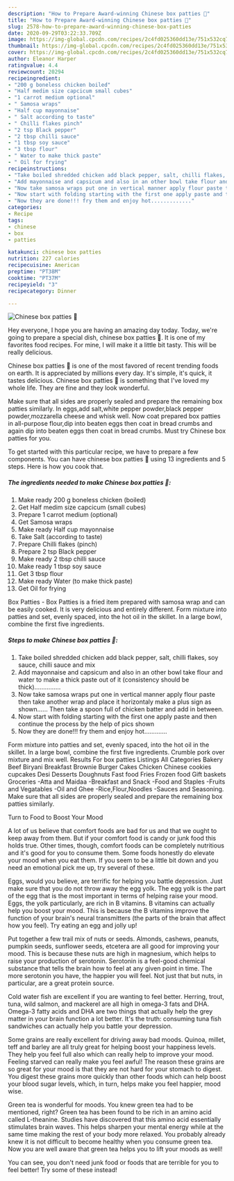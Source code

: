 ```yaml
---
description: "How to Prepare Award-winning Chinese box patties 💓"
title: "How to Prepare Award-winning Chinese box patties 💓"
slug: 2578-how-to-prepare-award-winning-chinese-box-patties
date: 2020-09-29T03:22:33.709Z
image: https://img-global.cpcdn.com/recipes/2c4fd025360dd13e/751x532cq70/chinese-box-patties-💓-recipe-main-photo.jpg
thumbnail: https://img-global.cpcdn.com/recipes/2c4fd025360dd13e/751x532cq70/chinese-box-patties-💓-recipe-main-photo.jpg
cover: https://img-global.cpcdn.com/recipes/2c4fd025360dd13e/751x532cq70/chinese-box-patties-💓-recipe-main-photo.jpg
author: Eleanor Harper
ratingvalue: 4.4
reviewcount: 20294
recipeingredient:
- "200 g boneless chicken boiled"
- "Half medim size capcicum small cubes"
- "1 carrot medium optional"
- " Samosa wraps"
- "Half cup mayonnaise"
- " Salt according to taste"
- " Chilli flakes pinch"
- "2 tsp Black pepper"
- "2 tbsp chilli sauce"
- "1 tbsp soy sauce"
- "3 tbsp flour"
- " Water to make thick paste"
- " Oil for frying"
recipeinstructions:
- "Take boiled shredded chicken add black pepper, salt, chilli flakes, soy sauce, chilli sauce and mix"
- "Add mayonnaise and capsicum and also in an other bowl take flour and water to make a thick paste out of it (consistency should be thick)..............."
- "Now take samosa wraps put one in vertical manner apply flour paste then take another wrap and place it horizontaly make a plus sign as shown...... Then take a spoon full of chicken batter and add in between."
- "Now start with folding starting with the first one apply paste and then continue the process by the help of pics shown"
- "Now they are done!!! fry them and enjoy hot............."
categories:
- Recipe
tags:
- chinese
- box
- patties

katakunci: chinese box patties 
nutrition: 227 calories
recipecuisine: American
preptime: "PT38M"
cooktime: "PT37M"
recipeyield: "3"
recipecategory: Dinner

---
```



![Chinese box patties 💓](https://img-global.cpcdn.com/recipes/2c4fd025360dd13e/751x532cq70/chinese-box-patties-💓-recipe-main-photo.jpg)

Hey everyone, I hope you are having an amazing day today. Today, we're going to prepare a special dish, chinese box patties 💓. It is one of my favorites food recipes. For mine, I will make it a little bit tasty. This will be really delicious.

Chinese box patties 💓 is one of the most favored of recent trending foods on earth. It is appreciated by millions every day. It's simple, it's quick, it tastes delicious. Chinese box patties 💓 is something that I've loved my whole life. They are fine and they look wonderful.

Make sure that all sides are properly sealed and prepare the remaining box patties similarly. In eggs,add salt,white pepper powder,black pepper powder,mozzarella cheese and whisk well. Now coat prepared box patties in all-purpose flour,dip into beaten eggs then coat in bread crumbs and again dip into beaten eggs then coat in bread crumbs. Must try Chinese box patties for you.


To get started with this particular recipe, we have to prepare a few components. You can have chinese box patties 💓 using 13 ingredients and 5 steps. Here is how you cook that.

<!--inarticleads1-->

##### The ingredients needed to make Chinese box patties 💓:

1. Make ready 200 g boneless chicken (boiled)
1. Get Half medim size capcicum (small cubes)
1. Prepare 1 carrot medium (optional)
1. Get  Samosa wraps
1. Make ready Half cup mayonnaise
1. Take  Salt (according to taste)
1. Prepare  Chilli flakes (pinch)
1. Prepare 2 tsp Black pepper
1. Make ready 2 tbsp chilli sauce
1. Make ready 1 tbsp soy sauce
1. Get 3 tbsp flour
1. Make ready  Water (to make thick paste)
1. Get  Oil for frying


Box Patties - Box Patties is a fried item prepared with samosa wrap and can be easily cooked. It is very delicious and entirely different. Form mixture into patties and set, evenly spaced, into the hot oil in the skillet. In a large bowl, combine the first five ingredients. 

<!--inarticleads2-->

##### Steps to make Chinese box patties 💓:

1. Take boiled shredded chicken add black pepper, salt, chilli flakes, soy sauce, chilli sauce and mix
1. Add mayonnaise and capsicum and also in an other bowl take flour and water to make a thick paste out of it (consistency should be thick)...............
1. Now take samosa wraps put one in vertical manner apply flour paste then take another wrap and place it horizontaly make a plus sign as shown...... Then take a spoon full of chicken batter and add in between.
1. Now start with folding starting with the first one apply paste and then continue the process by the help of pics shown
1. Now they are done!!! fry them and enjoy hot.............


Form mixture into patties and set, evenly spaced, into the hot oil in the skillet. In a large bowl, combine the first five ingredients. Crumble pork over mixture and mix well. Results For box patties Listings All Categories Bakery Beef Biryani Breakfast Brownie Burger Cakes Chicken Chinese cookies cupcakes Desi Desserts Doughnuts Fast food Fries Frozen food Gift baskets Groceries -Atta and Maidaa -Breakfast and Snack -Food and Staples -Fruits and Vegatables -Oil and Ghee -Rice,Flour,Noodles -Sauces and Seasoning. Make sure that all sides are properly sealed and prepare the remaining box patties similarly. 

Turn to Food to Boost Your Mood


A lot of us believe that comfort foods are bad for us and that we ought to keep away from them. But if your comfort food is candy or junk food this holds true. Other times, though, comfort foods can be completely nutritious and it's good for you to consume them. Some foods honestly do elevate your mood when you eat them. If you seem to be a little bit down and you need an emotional pick me up, try several of these.

Eggs, would you believe, are terrific for helping you battle depression. Just make sure that you do not throw away the egg yolk. The egg yolk is the part of the egg that is the most important in terms of helping raise your mood. Eggs, the yolk particularly, are rich in B vitamins. B vitamins can actually help you boost your mood. This is because the B vitamins improve the function of your brain's neural transmitters (the parts of the brain that affect how you feel). Try eating an egg and jolly up!

Put together a few trail mix of nuts or seeds. Almonds, cashews, peanuts, pumpkin seeds, sunflower seeds, etcetera are all good for improving your mood. This is because these nuts are high in magnesium, which helps to raise your production of serotonin. Serotonin is a feel-good chemical substance that tells the brain how to feel at any given point in time. The more serotonin you have, the happier you will feel. Not just that but nuts, in particular, are a great protein source.

Cold water fish are excellent if you are wanting to feel better. Herring, trout, tuna, wild salmon, and mackerel are all high in omega-3 fats and DHA. Omega-3 fatty acids and DHA are two things that actually help the grey matter in your brain function a lot better. It's the truth: consuming tuna fish sandwiches can actually help you battle your depression. 

Some grains are really excellent for driving away bad moods. Quinoa, millet, teff and barley are all truly great for helping boost your happiness levels. They help you feel full also which can really help to improve your mood. Feeling starved can really make you feel awful! The reason these grains are so great for your mood is that they are not hard for your stomach to digest. You digest these grains more quickly than other foods which can help boost your blood sugar levels, which, in turn, helps make you feel happier, mood wise.

Green tea is wonderful for moods. You knew green tea had to be mentioned, right? Green tea has been found to be rich in an amino acid called L-theanine. Studies have discovered that this amino acid essentially stimulates brain waves. This helps sharpen your mental energy while at the same time making the rest of your body more relaxed. You probably already knew it is not difficult to become healthy when you consume green tea. Now you are well aware that green tea helps you to lift your moods as well!

You can see, you don't need junk food or foods that are terrible for you to feel better! Try some of these instead!

